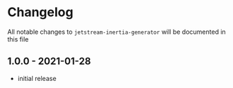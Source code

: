 # Changelog

All notable changes to `jetstream-inertia-generator` will be documented in this file

## 1.0.0 - 2021-01-28

- initial release
